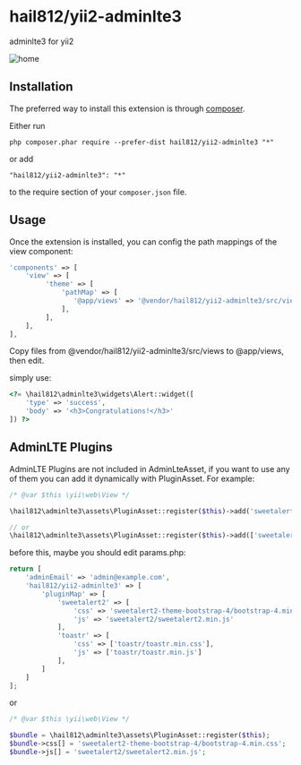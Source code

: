 hail812/yii2-adminlte3
======================
adminlte3 for yii2

![home](https://user-images.githubusercontent.com/3158261/80058324-8d751480-855b-11ea-87f5-3d682f787210.png)

Installation
------------

The preferred way to install this extension is through [composer](http://getcomposer.org/download/).

Either run

```
php composer.phar require --prefer-dist hail812/yii2-adminlte3 "*"
```

or add

```
"hail812/yii2-adminlte3": "*"
```

to the require section of your `composer.json` file.


Usage
-----

Once the extension is installed, you can config the path mappings of the view component:

```php
'components' => [
    'view' => [
         'theme' => [
             'pathMap' => [
                '@app/views' => '@vendor/hail812/yii2-adminlte3/src/views'
             ],
         ],
    ],
],
```

Copy files from @vendor/hail812/yii2-adminlte3/src/views to @app/views, then edit.

simply use:

```php
<?= \hail812\adminlte3\widgets\Alert::widget([
    'type' => 'success',
    'body' => '<h3>Congratulations!</h3>'
]) ?>
```

AdminLTE Plugins
----------------
AdminLTE Plugins are not included in AdminLteAsset, if you want to use any of them you can add it dynamically with PluginAsset.
For example:

```php
/* @var $this \yii\web\View */

\hail812\adminlte3\assets\PluginAsset::register($this)->add('sweetalert2');

// or
\hail812\adminlte3\assets\PluginAsset::register($this)->add(['sweetalert2', 'toastr']);
```

before this, maybe you should edit params.php:

```php
return [
    'adminEmail' => 'admin@example.com',
    'hail812/yii2-adminlte3' => [
        'pluginMap' => [
            'sweetalert2' => [
                'css' => 'sweetalert2-theme-bootstrap-4/bootstrap-4.min.css',
                'js' => 'sweetalert2/sweetalert2.min.js'
            ],
            'toastr' => [
                'css' => ['toastr/toastr.min.css'],
                'js' => ['toastr/toastr.min.js']
            ],
        ]
    ]
];
```

or

```php
/* @var $this \yii\web\View */

$bundle = \hail812\adminlte3\assets\PluginAsset::register($this);
$bundle->css[] = 'sweetalert2-theme-bootstrap-4/bootstrap-4.min.css';
$bundle->js[] = 'sweetalert2/sweetalert2.min.js';
```